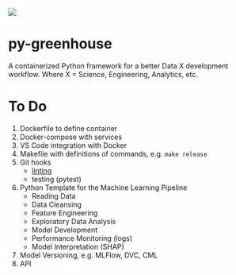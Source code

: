 ![](/images/py-greenhouse_github_card.png)

# py-greenhouse
A containerized Python framework for a better Data X development workflow. Where X = Science, Engineering, Analytics, etc.

# To Do

1. Dockerfile to define container
2. Docker-compose with services
3. VS Code integration with Docker
4. Makefile with definitions of commands, e.g. `make release`
5. Git hooks
    * [linting](https://medium.com/staqu-dev-logs/keeping-python-code-clean-with-pre-commit-hooks-black-flake8-and-isort-cac8b01e0ea1)
    * testing (pytest)
6. Python Template for the Machine Learning Pipeline
    * Reading Data
    * Data Cleansing
    * Feature Engineering
    * Exploratory Data Analysis
    * Model Development
    * Performance Monitoring (logs)
    * Model Interpretation (SHAP)
7. Model Versioning, e.g. MLFlow, DVC, CML
8. API
